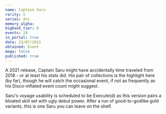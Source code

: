 ```yaml
---
name: Captain Saru
rarity: 5
series: dsc
memory_alpha:
bigbook_tier: 8
events: 28
in_portal: true
date: 22/07/2021
obtained: Event
mega: false
published: true
---
```


A 2021 release, Captain Saru might have accidentally time traveled from 2018 - or at least his stats did. His pair of collections is the highlight here (by far), though he will catch the occasional event, if not as frequently as his Disco-inflated event count might suggest.

Saru's voyage usability is scheduled to be Execute(d) as this version pairs a bloated skill set with ugly debut power. After a run of good-to-godlike gold variants, this is one Saru you can leave on the shelf.
